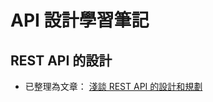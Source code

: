 # API 設計學習筆記

## REST API 的設計

* 已整理為文章： [淺談 REST API 的設計和規劃](https://marco79423.net/articles/%E6%B7%BA%E8%AB%87-rest-api-%E7%9A%84%E8%A8%AD%E8%A8%88%E5%92%8C%E8%A6%8F%E5%8A%83/)

